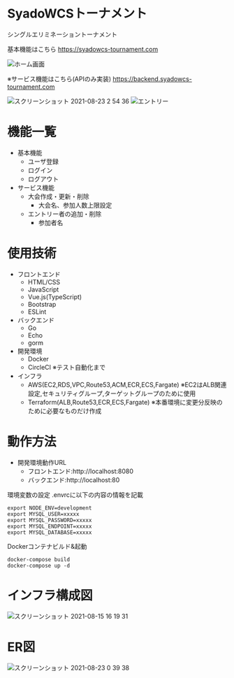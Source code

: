 # SyadoWCSトーナメント

シングルエリミネーショントーナメント

基本機能はこちら
https://syadowcs-tournament.com

![ホーム画面](https://user-images.githubusercontent.com/8272683/130260056-aee47f83-ab7f-429a-aa0a-d07201700eb8.png)

※サービス機能はこちら(APIのみ実装)
https://backend.syadowcs-tournament.com

![スクリーンショット 2021-08-23 2 54 36](https://user-images.githubusercontent.com/8272683/130365107-d7eb1d68-2b9f-4ddb-b5e9-e9c98db8922c.png)
![エントリー](https://user-images.githubusercontent.com/8272683/130261499-fca1a9e2-f91a-4c82-b521-7d5467875c02.png)

# 機能一覧
- 基本機能
  - ユーザ登録
  - ログイン
  - ログアウト
- サービス機能
  - 大会作成・更新・削除
    - 大会名、参加人数上限設定
  - エントリー者の追加・削除
    - 参加者名

# 使用技術
- フロントエンド
  - HTML/CSS
  - JavaScript
  - Vue.js(TypeScript)
  - Bootstrap
  - ESLint
- バックエンド
  - Go
  - Echo
  - gorm
- 開発環境
  - Docker
  - CircleCI ※テスト自動化まで
- インフラ
  - AWS(EC2,RDS,VPC,Route53,ACM,ECR,ECS,Fargate) ※EC2はALB関連設定,セキュリティグループ,ターゲットグループのために使用
  - Terraform(ALB,Route53,ECR,ECS,Fargate) ※本番環境に変更分反映のために必要なものだけ作成

# 動作方法

- 開発環境動作URL
  - フロントエンド:http://localhost:8080
  - バックエンド:http://localhost:80

環境変数の設定
.envrcに以下の内容の情報を記載
```
export NODE_ENV=development
export MYSQL_USER=xxxxx
export MYSQL_PASSWORD=xxxxx
export MYSQL_ENDPOINT=xxxxx
export MYSQL_DATABASE=xxxxx
```
Dockerコンテナビルド&起動
```
docker-compose build
docker-compose up -d
```

# インフラ構成図
![スクリーンショット 2021-08-15 16 19 31](https://user-images.githubusercontent.com/8272683/129470462-4dcdb8da-9a64-433e-bc44-a7419a443ed9.png)

# ER図
![スクリーンショット 2021-08-23 0 39 38](https://user-images.githubusercontent.com/8272683/130361245-64b40b9a-60b9-42ad-976c-d026f851ec37.png)

